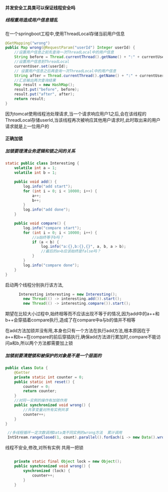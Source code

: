 #### 并发安全工具类可以保证线程安全吗

##### 线程重用造成用户信息错乱

在一个springboot工程中,使用ThreadLocal存储当前用户信息

```java
@GetMapping("wrong")
public Map wrong(@RequestParam("userId") Integer userId) {
    //设置用户信息之前先查询一次ThreadLocal中的用户信息
    String before = Thread.currentThread().getName() + ":" + currentUser.get();
    //设置用户信息到ThreadLocal
    currentUser.set(userId);
    // 设置用户信息之后再查询一次ThreadLocal中的用户信息
    String after = Thread.currentThread().getName() + ":" + currentUser.get();
    //汇总输出两次查询结果
    Map result = new HashMap();
    result.put("before", before);
    result.put("after", after);
    return result;
}
```

因为tomcat使用线程池处理请求,当一个请求响应用户1之后,会在该线程的ThreadLocal存储userId,当该线程再次被响应其他用户请求时,此时取出来的用户请求就是上一位用户的

#### 正确加锁

##### 加锁要理清业务逻辑和锁之间的关系

```java
static public class Interesting {
    volatile int a = 1;
    volatile int b = 1;

    public void add() {
        log.info("add start");
        for (int i = 0; i < 10000; i++) {
            a++;
            b++;
        }
        log.info("add done");
    }

    public void compare() {
        log.info("compare start");
        for (int i = 0; i < 10000; i++) {
            //a始终等于b吗？
            if (a < b) {
                log.info("a:{},b:{},{}", a, b, a > b);
                //最后的a>b应该始终是false吗？
            }
        }
        log.info("compare done");
    }
}
```

启动两个线程分别执行该方法,

```java
      Interesting interesting = new Interesting();
        new Thread(() -> interesting.add()).start();
        new Thread(() -> interesting.compare()).start();
```

期望在比较大小过程中,始终相等而不应该出现不等于的情况,因为add中的a++和b++会穿插着compare执行,造成了在compare中a与b的值并不相等

在add方法加锁并没有用,本身也只有一个方法在执行add方法,根本原因在于a++和b++在compare的前后穿插执行,确保add方法进行累加时,compare不能访问a和b,所以两个方法都需要加上锁

##### 加锁前要清楚锁和被保护的对象是不是一个层面的

```java
public class Data {
    @Getter
    private static int counter = 0;
    public static int reset() {
        counter = 0;
        return counter;
    }
    //对同一实例的操作有加锁作用
    public synchronized void wrong() {
        //共享变量对所有实例共享
        counter++;
    }
}
```

```java
 //多线程循环一定次数调用Data类不同实例的wrong方法  累计调用
 IntStream.rangeClosed(1, count).parallel().forEach(i -> new Data().wrong());
```

线程不安全,修改,对所有实例 共用一把锁

```java

    private static final Object lock = new Object(); 
    public synchronized void wrong() {
        synchronized (lock) {
            counter++;
        }
    }
```

